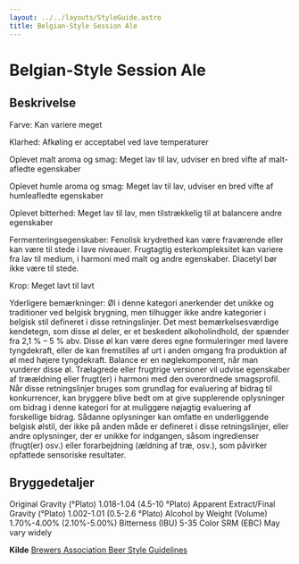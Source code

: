 ```yaml
---
layout: ../../layouts/StyleGuide.astro
title: Belgian-Style Session Ale
---
```

# Belgian-Style Session Ale

## Beskrivelse
Farve: Kan variere meget

Klarhed: Afkøling er acceptabel ved lave temperaturer

Oplevet malt aroma og smag: Meget lav til lav, udviser en bred vifte af malt-afledte egenskaber

Oplevet humle aroma og smag: Meget lav til lav, udviser en bred vifte af humleafledte egenskaber

Oplevet bitterhed: Meget lav til lav, men tilstrækkelig til at balancere andre egenskaber

Fermenteringsegenskaber: Fenolisk krydrethed kan være fraværende eller kan være til stede i lave niveauer. Frugtagtig esterkompleksitet kan variere fra lav til medium, i harmoni med malt og andre egenskaber. Diacetyl bør ikke være til stede.

Krop: Meget lavt til lavt

Yderligere bemærkninger: Øl i denne kategori anerkender det unikke og traditioner ved belgisk brygning, men tilhugger ikke andre kategorier i belgisk stil defineret i disse retningslinjer. Det mest bemærkelsesværdige kendetegn, som disse øl deler, er et beskedent alkoholindhold, der spænder fra 2,1 % – 5 % abv. Disse øl kan være deres egne formuleringer med lavere tyngdekraft, eller de kan fremstilles af urt i anden omgang fra produktion af øl med højere tyngdekraft. Balance er en nøglekomponent, når man vurderer disse øl. Trælagrede eller frugtrige versioner vil udvise egenskaber af træældning eller frugt(er) i harmoni med den overordnede smagsprofil.						Når disse retningslinjer bruges som grundlag for evaluering af bidrag til konkurrencer, kan bryggere blive bedt om at give supplerende oplysninger om bidrag i denne kategori for at muliggøre nøjagtig evaluering af forskellige bidrag. Sådanne oplysninger kan omfatte en underliggende belgisk ølstil, der ikke på anden måde er defineret i disse retningslinjer, eller andre oplysninger, der er unikke for indgangen, såsom ingredienser (frugt(er) osv.) eller forarbejdning (ældning af træ, osv.), som påvirker opfattede sensoriske resultater. 




## Bryggedetaljer
Original Gravity (°Plato) 1.018-1.04 (4.5-10 °Plato)
Apparent Extract/Final Gravity (°Plato) 1.002-1.01 (0.5-2.6 °Plato)
Alcohol by Weight (Volume) 1.70%-4.00% (2.10%-5.00%)
Bitterness (IBU) 5-35
Color SRM (EBC) May vary widely					



**Kilde**
[Brewers Association Beer Style Guidelines](https://www.brewersassociation.org/)
